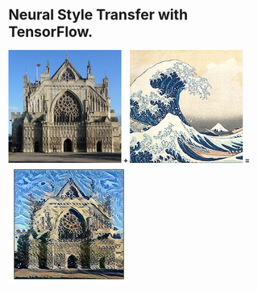 # Neural Style Transfer with TensorFlow.

![content](https://github.com/vedesh95/Neural-Style-Transfer/blob/master/content.jpg) 
**+** 
![style](https://github.com/vedesh95/Neural-Style-Transfer/blob/master/style.jpg)
**=** 
![result](https://github.com/vedesh95/Neural-Style-Transfer/blob/master/result.jpg)
